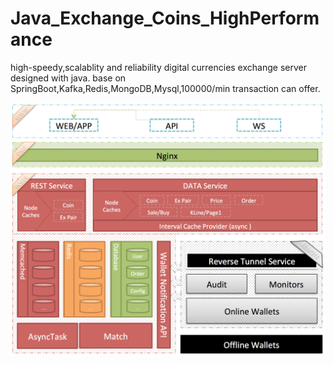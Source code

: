 # Java_Exchange_Coins_HighPerformance
 high-speedy,scalablity and reliability digital currencies exchange server designed with java. base on SpringBoot,Kafka,Redis,MongoDB,Mysql,100000/min transaction can offer.


![deploy](https://github.com/wsqone/Java_Exchange_Coins_HighPerformance/blob/master/deploy.png)
